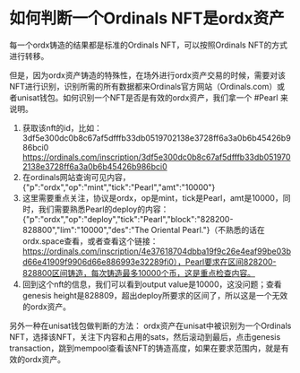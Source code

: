 如何判断一个Ordinals NFT是ordx资产
====


每一个ordx铸造的结果都是标准的Ordinals NFT，可以按照Ordinals NFT的方式进行转移。    

但是，因为ordx资产铸造的特殊性，在场外进行ordx资产交易的时候，需要对该NFT进行识别，识别所需的所有数据都来Ordinals官方网站（Ordinals.com）或者unisat钱包。如何识别一个NFT是否是有效的ordx资产，我们拿一个 #Pearl 来说明。

1. 获取该nft的id，比如：3df5e300dc0b8c67af5dfffb33db0519702138e3728ff6a3a0b6b45426b986bci0 https://ordinals.com/inscription/3df5e300dc0b8c67af5dfffb33db0519702138e3728ff6a3a0b6b45426b986bci0
2. 在ordinals网站查询可见内容，{"p":"ordx","op":"mint","tick":"Pearl","amt":"10000"}
3. 这里需要重点关注，协议是ordx，op是mint，tick是Pearl，amt是10000，同时，我们需要熟悉Pearl的deploy的内容：{"p":"ordx","op":"deploy","tick":"Pearl","block":"828200-828800","lim":"10000","des":"The Oriental Pearl."}（不熟悉的话在ordx.space查看，或者查看这个链接：https://ordinals.com/inscription/4e37618704dbba19f9c26e4eaf99be03bd66e41909f9906d66e886993e32289fi0），Pearl要求在区间828200-828800区间铸造，每次铸造最多10000个币，这是重点检查内容。
4. 回到这个nft的信息，我们可以看到output value是10000，这没问题；查看genesis height是828809，超出deploy所要求的区间了，所以这是一个无效的ordx资产。


另外一种在unisat钱包做判断的方法：
ordx资产在unisat中被识别为一个Ordinals NFT，选择该NFT，关注下内容和占用的sats，然后滚动到最后，点击genesis transaction，跳到mempool查看该NFT的铸造高度，如果在要求范围内，就是有效的ordx资产。